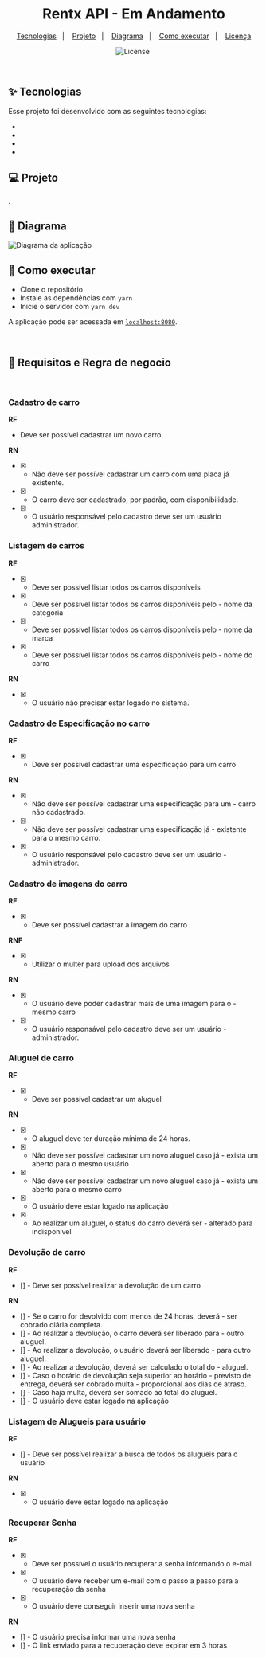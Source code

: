 <h1 align="center">Rentx API - Em Andamento</h1>

<p align="center">
  <a href="#-tecnologias">Tecnologias</a>&nbsp;&nbsp;&nbsp;|&nbsp;&nbsp;&nbsp;
  <a href="#-projeto">Projeto</a>&nbsp;&nbsp;&nbsp;|&nbsp;&nbsp;&nbsp;
  <a href="#-diagrama">Diagrama</a>&nbsp;&nbsp;&nbsp;|&nbsp;&nbsp;&nbsp;
  <a href="#-como-executar">Como executar</a>&nbsp;&nbsp;&nbsp;|&nbsp;&nbsp;&nbsp;
  <a href="#-licença">Licença</a>
</p>

<p align="center">
  <img alt="License" src="https://img.shields.io/static/v1?label=license&message=MIT&color=8257E5&labelColor=000000">

 <img src="./src/images/screen.png" alt="" />
</p>

<br>

## ✨ Tecnologias

Esse projeto foi desenvolvido com as seguintes tecnologias:

- []()
- []()
- []()
- []()

## 💻 Projeto

.

## 🔶 Diagrama

<img src="./src/images/diagrama.png" alt="Diagrama da aplicação" />

## 🚀 Como executar

- Clone o repositório
- Instale as dependências com `yarn`
- Inicie o servidor com `yarn dev`

A aplicação pode ser acessada em [`localhost:8080`](http://localhost:8080).

<br/>

## 📕 Requisitos e Regra de negocio

<br/>

### Cadastro de carro

**RF**

- Deve ser possível cadastrar um novo carro.

**RN**

- [x] - Não deve ser possível cadastrar um carro com uma placa já existente.
- [x] - O carro deve ser cadastrado, por padrão, com disponibilidade.
- [x] - O usuário responsável pelo cadastro deve ser um usuário administrador.

### Listagem de carros

**RF**

- [x] - Deve ser possível listar todos os carros disponíveis
- [x] - Deve ser possível listar todos os carros disponíveis pelo - nome da categoria
- [x] - Deve ser possível listar todos os carros disponíveis pelo - nome da marca
- [x] - Deve ser possível listar todos os carros disponíveis pelo - nome do carro

**RN**

- [x] - O usuário não precisar estar logado no sistema.

### Cadastro de Especificação no carro

**RF**

- [x] - Deve ser possível cadastrar uma especificação para um carro

**RN**

- [x] - Não deve ser possível cadastrar uma especificação para um - carro não cadastrado.
- [x] - Não deve ser possível cadastrar uma especificação já - existente para o mesmo carro.
- [x] - O usuário responsável pelo cadastro deve ser um usuário - administrador.

### Cadastro de imagens do carro

**RF**

- [x] - Deve ser possível cadastrar a imagem do carro

**RNF**

- [x] - Utilizar o multer para upload dos arquivos

**RN**

- [x] - O usuário deve poder cadastrar mais de uma imagem para o - mesmo carro
- [x] - O usuário responsável pelo cadastro deve ser um usuário - administrador.

### Aluguel de carro

**RF**

- [x] - Deve ser possível cadastrar um aluguel

**RN**

- [x] - O aluguel deve ter duração mínima de 24 horas.
- [x] - Não deve ser possível cadastrar um novo aluguel caso já - exista um aberto para o mesmo usuário
- [x] - Não deve ser possível cadastrar um novo aluguel caso já - exista um aberto para o mesmo carro
- [x] - O usuário deve estar logado na aplicação
- [x] - Ao realizar um aluguel, o status do carro deverá ser - alterado para indisponível

### Devolução de carro

**RF**

- [] - Deve ser possível realizar a devolução de um carro

**RN**

- [] - Se o carro for devolvido com menos de 24 horas, deverá - ser cobrado diária completa.
- [] - Ao realizar a devolução, o carro deverá ser liberado para - outro aluguel.
- [] - Ao realizar a devolução, o usuário deverá ser liberado - para outro aluguel.
- [] - Ao realizar a devolução, deverá ser calculado o total do - aluguel.
- [] - Caso o horário de devolução seja superior ao horário - previsto de entrega, deverá ser cobrado multa - proporcional aos dias de atraso.
- [] - Caso haja multa, deverá ser somado ao total do aluguel.
- [] - O usuário deve estar logado na aplicação

### Listagem de Alugueis para usuário

**RF**

- [] - Deve ser possível realizar a busca de todos os alugueis para o usuário

**RN**

- [x] - O usuário deve estar logado na aplicação

### Recuperar Senha

**RF**

- [x] - Deve ser possível o usuário recuperar a senha informando o e-mail
- [x] - O usuário deve receber um e-mail com o passo a passo para a recuperação da senha
- [x] - O usuário deve conseguir inserir uma nova senha

**RN**

- [] - O usuário precisa informar uma nova senha
- [] - O link enviado para a recuperação deve expirar em 3 horas
